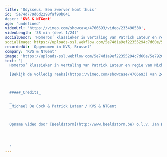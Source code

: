 ```yaml
---
title: 'Odysseus. Een zwerver komt thuis'
id: '5e74d779d6d2298faf90b041
descr: 'KVS & NTGent'
age: 'undefined'
videoUrl: 'https://vimeo.com/showcase/4766693/video/233490530',
videoLength: '38 min (deel 1/24)'
socialDescr: 'Homeros’ klassieker in vertaling van Patrick Lateur en regie van Michael De Cock. Oercanon dus, maar genadeloos actueel. Het verhaal van een zwerver op drift, die na een veel te lange oorlog de veel te lange weg naar huis zoekt. Vrouwen, eilanden, zee en de inmenging van een weerbarstige god belemmeren zijn weg. Thuis wacht hem het ultieme gevecht om weer vader, vorst en echtgenoot te worden.Het theateravontuur in 24 zangen door een resem topacteurs. '
socialImage:'https://uploads-ssl.webflow.com/5e74d1a9ef22355294c7d60e/5e79207f503ad57f0256ec15_KVS_Odysseus_cover_captatie_landscape_web.jpeg'
recordedAt: 'Opgenomen in KVS, Brussel'
company: 'KVS & NTGent'
image: 'https://uploads-ssl.webflow.com/5e74d1a9ef22355294c7d60e/5e79207f503ad57f0256ec15_KVS_Odysseus_cover_captatie_landscape_web.jpeg'
text: '|
  Homeros’ klassieker in vertaling van Patrick Lateur en regie van Michael De Cock. Oercanon dus, maar genadeloos actueel.  Het verhaal van een zwerver op drift, die na een veel te lange oorlog de veel te lange weg naar huis zoekt. Vrouwen, eilanden, zee en de inmenging van een weerbarstige god belemmeren zijn weg. Thuis wacht hem het ultieme gevecht om weer vader, vorst en echtgenoot te worden.Het theateravontuur in 24 zangen door een resem topacteurs.

  [Bekijk de volledig reeks](https://vimeo.com/showcase/4766693) van 24 zangen

  ‍

  #####_Credits_

  _‍
  _Michael De Cock & Patrick Lateur / KVS & NTGent

  ‍

  Opname video door [Beeldstorm](http://www.beeldstorm.be) o.l.v. Jan Bosteels  

  
  

  ‍'
---
```

